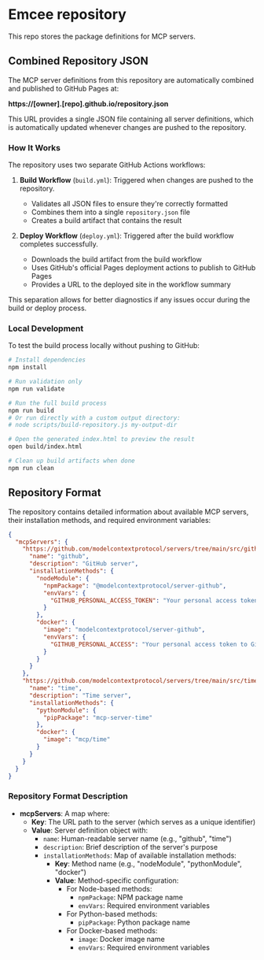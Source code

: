 # Emcee repository

This repo stores the package definitions for MCP servers.

## Combined Repository JSON

The MCP server definitions from this repository are automatically combined and published to GitHub Pages at:

**https://[owner].[repo].github.io/repository.json**

This URL provides a single JSON file containing all server definitions, which is automatically updated whenever changes are pushed to the repository.

### How It Works

The repository uses two separate GitHub Actions workflows:

1. **Build Workflow** (`build.yml`): Triggered when changes are pushed to the repository.

   - Validates all JSON files to ensure they're correctly formatted
   - Combines them into a single `repository.json` file
   - Creates a build artifact that contains the result

2. **Deploy Workflow** (`deploy.yml`): Triggered after the build workflow completes successfully.
   - Downloads the build artifact from the build workflow
   - Uses GitHub's official Pages deployment actions to publish to GitHub Pages
   - Provides a URL to the deployed site in the workflow summary

This separation allows for better diagnostics if any issues occur during the build or deploy process.

### Local Development

To test the build process locally without pushing to GitHub:

```bash
# Install dependencies
npm install

# Run validation only
npm run validate

# Run the full build process
npm run build
# Or run directly with a custom output directory:
# node scripts/build-repository.js my-output-dir

# Open the generated index.html to preview the result
open build/index.html

# Clean up build artifacts when done
npm run clean
```

## Repository Format

The repository contains detailed information about available MCP servers, their installation methods, and required environment variables:

```json
{
  "mcpServers": {
    "https://github.com/modelcontextprotocol/servers/tree/main/src/github": {
      "name": "github",
      "description": "GitHub server",
      "installationMethods": {
        "nodeModule": {
          "npmPackage": "@modelcontextprotocol/server-github",
          "envVars": {
            "GITHUB_PERSONAL_ACCESS_TOKEN": "Your personal access token to Github"
          }
        },
        "docker": {
          "image": "modelcontextprotocol/server-github",
          "envVars": {
            "GITHUB_PERSONAL_ACCESS": "Your personal access token to Github"
          }
        }
      }
    },
    "https://github.com/modelcontextprotocol/servers/tree/main/src/time": {
      "name": "time",
      "description": "Time server",
      "installationMethods": {
        "pythonModule": {
          "pipPackage": "mcp-server-time"
        },
        "docker": {
          "image": "mcp/time"
        }
      }
    }
  }
}
```

### Repository Format Description

- **mcpServers**: A map where:
  - **Key**: The URL path to the server (which serves as a unique identifier)
  - **Value**: Server definition object with:
    - `name`: Human-readable server name (e.g., "github", "time")
    - `description`: Brief description of the server's purpose
    - `installationMethods`: Map of available installation methods:
      - **Key**: Method name (e.g., "nodeModule", "pythonModule", "docker")
      - **Value**: Method-specific configuration:
        - For Node-based methods:
          - `npmPackage`: NPM package name
          - `envVars`: Required environment variables
        - For Python-based methods:
          - `pipPackage`: Python package name
        - For Docker-based methods:
          - `image`: Docker image name
          - `envVars`: Required environment variables
